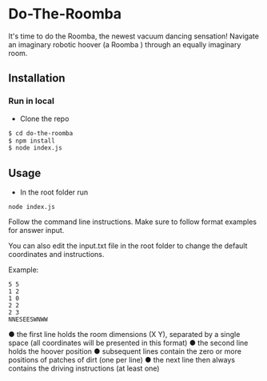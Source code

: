 # Do-The-Roomba 

It's time to do the Roomba, the newest vacuum dancing sensation! Navigate an imaginary robotic hoover (a Roomba )
through an equally imaginary room. 

## Installation

### Run in local
* Clone the repo

```bash
$ cd do-the-roomba
$ npm install
$ node index.js
```

## Usage

* In the root folder run 

```
node index.js
```

Follow the command line instructions.  Make sure to follow format examples for answer input.  

You can also edit the input.txt file in the root folder to change the default coordinates and instructions. 

Example:


```
5 5
1 2
1 0
2 2
2 3
NNESEESWNWW
```
● the first line holds the room dimensions (X Y), separated by a single space (all
coordinates will be presented in this format)
● the second line holds the hoover position
● subsequent lines contain the zero or more positions of patches of dirt (one per line)
● the next line then always contains the driving instructions (at least one)

